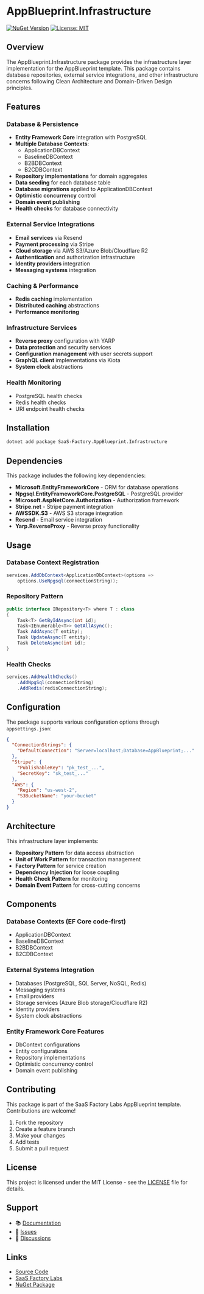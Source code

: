 # AppBlueprint.Infrastructure

[![NuGet Version](https://img.shields.io/nuget/v/SaaS-Factory.AppBlueprint.Infrastructure)](https://www.nuget.org/packages/SaaS-Factory.AppBlueprint.Infrastructure)
[![License: MIT](https://img.shields.io/badge/License-MIT-yellow.svg)](https://opensource.org/licenses/MIT)

## Overview

The AppBlueprint.Infrastructure package provides the infrastructure layer implementation for the AppBlueprint template. This package contains database repositories, external service integrations, and other infrastructure concerns following Clean Architecture and Domain-Driven Design principles.

## Features

### Database & Persistence
- **Entity Framework Core** integration with PostgreSQL
- **Multiple Database Contexts**:
  - ApplicationDBContext
  - BaselineDBContext  
  - B2BDBContext
  - B2CDBContext
- **Repository implementations** for domain aggregates
- **Data seeding** for each database table
- **Database migrations** applied to ApplicationDBContext
- **Optimistic concurrency** control
- **Domain event publishing**
- **Health checks** for database connectivity

### External Service Integrations
- **Email services** via Resend
- **Payment processing** via Stripe
- **Cloud storage** via AWS S3/Azure Blob/Cloudflare R2
- **Authentication** and authorization infrastructure
- **Identity providers** integration
- **Messaging systems** integration

### Caching & Performance
- **Redis caching** implementation
- **Distributed caching** abstractions
- **Performance monitoring**

### Infrastructure Services
- **Reverse proxy** configuration with YARP
- **Data protection** and security services
- **Configuration management** with user secrets support
- **GraphQL client** implementations via Kiota
- **System clock** abstractions

### Health Monitoring
- PostgreSQL health checks
- Redis health checks
- URI endpoint health checks

## Installation

```bash
dotnet add package SaaS-Factory.AppBlueprint.Infrastructure
```

## Dependencies

This package includes the following key dependencies:

- **Microsoft.EntityFrameworkCore** - ORM for database operations
- **Npgsql.EntityFrameworkCore.PostgreSQL** - PostgreSQL provider
- **Microsoft.AspNetCore.Authorization** - Authorization framework
- **Stripe.net** - Stripe payment integration
- **AWSSDK.S3** - AWS S3 storage integration
- **Resend** - Email service integration
- **Yarp.ReverseProxy** - Reverse proxy functionality

## Usage

### Database Context Registration

```csharp
services.AddDbContext<ApplicationDbContext>(options =>
    options.UseNpgsql(connectionString));
```

### Repository Pattern

```csharp
public interface IRepository<T> where T : class
{
    Task<T> GetByIdAsync(int id);
    Task<IEnumerable<T>> GetAllAsync();
    Task AddAsync(T entity);
    Task UpdateAsync(T entity);
    Task DeleteAsync(int id);
}
```

### Health Checks

```csharp
services.AddHealthChecks()
    .AddNpgSql(connectionString)
    .AddRedis(redisConnectionString);
```

## Configuration

The package supports various configuration options through `appsettings.json`:

```json
{
  "ConnectionStrings": {
    "DefaultConnection": "Server=localhost;Database=AppBlueprint;..."
  },
  "Stripe": {
    "PublishableKey": "pk_test_...",
    "SecretKey": "sk_test_..."
  },
  "AWS": {
    "Region": "us-west-2", 
    "S3BucketName": "your-bucket"
  }
}
```

## Architecture

This infrastructure layer implements:

- **Repository Pattern** for data access abstraction
- **Unit of Work Pattern** for transaction management
- **Factory Pattern** for service creation
- **Dependency Injection** for loose coupling
- **Health Check Pattern** for monitoring
- **Domain Event Pattern** for cross-cutting concerns

## Components

### Database Contexts (EF Core code-first)
- ApplicationDBContext
- BaselineDBContext
- B2BDBContext
- B2CDBContext

### External Systems Integration
- Databases (PostgreSQL, SQL Server, NoSQL, Redis)
- Messaging systems
- Email providers
- Storage services (Azure Blob storage/Cloudflare R2)
- Identity providers
- System clock abstractions

### Entity Framework Core Features
- DbContext configurations
- Entity configurations
- Repository implementations
- Optimistic concurrency control
- Domain event publishing

## Contributing

This package is part of the SaaS Factory Labs AppBlueprint template. Contributions are welcome!

1. Fork the repository
2. Create a feature branch
3. Make your changes
4. Add tests
5. Submit a pull request

## License

This project is licensed under the MIT License - see the [LICENSE](https://github.com/saas-factory-labs/Saas-Factory/blob/main/LICENSE) file for details.

## Support

- 📚 [Documentation](https://github.com/saas-factory-labs/Saas-Factory)
- 🐛 [Issues](https://github.com/saas-factory-labs/Saas-Factory/issues)
- 💬 [Discussions](https://github.com/saas-factory-labs/Saas-Factory/discussions)

## Links

- [Source Code](https://github.com/saas-factory-labs/Saas-Factory)
- [SaaS Factory Labs](https://github.com/saas-factory-labs)
- [NuGet Package](https://www.nuget.org/packages/SaaS-Factory.AppBlueprint.Infrastructure)
